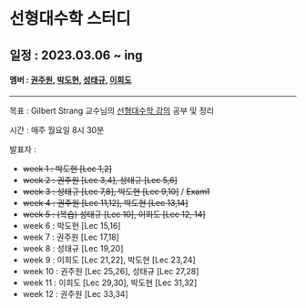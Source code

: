 # 선형대수학 스터디

## 일정 : 2023.03.06 ~ ing

#### 멤버 : [권주원](https://github.com/jwkweon), [박도현](https://github.com/pdh129), [성태규](https://github.com/tag-you), [이희도](https://github.com/Heedo2)

---

목표 : Gilbert Strang 교수님의 [선형대수학 강의](https://ocw.mit.edu/courses/18-06-linear-algebra-spring-2010/pages/syllabus/) 공부 및 정리

시간 : 매주 월요일 8시 30분

발표자 :

- ~~week 1 : 박도현 [Lec 1,2]~~
- ~~week 2 : 권주원 [Lec 3,4], 성태규 [Lec 5,6]~~
- ~~week 3 : 성태규 [Lec 7,8], 박도현 [Lec 9,10]~~ / ~~Exam1~~
- ~~week 4 : 권주원 [Lec 11,12], 박도현 [Lec 13,14]~~
- ~~week 5 : (복습) 성태규 [Lec 10], 이희도 [Lec 12, 14]~~
- week 6 : 박도현 [Lec 15,16] 
- week 7 : 권주원 [Lec 17,18] 
- week 8 : 성태규 [Lec 19,20] 
- week 9 : 이희도 [Lec 21,22], 박도현 [Lec 23,24] 
- week 10 : 권주원 [Lec 25,26], 성태규 [Lec 27,28] 
- week 11 : 이희도 [Lec 29,30], 박도현 [Lec 31,32]
- week 12 : 권주원 [Lec 33,34]

